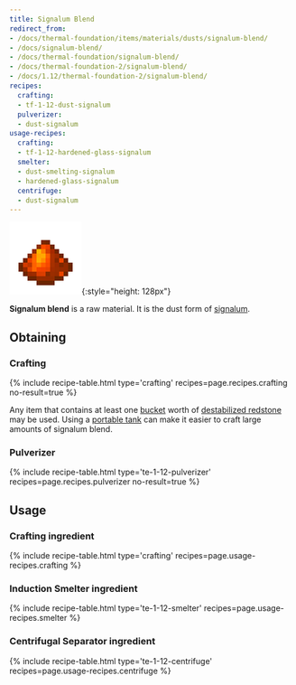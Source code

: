 ```yaml
---
title: Signalum Blend
redirect_from:
- /docs/thermal-foundation/items/materials/dusts/signalum-blend/
- /docs/signalum-blend/
- /docs/thermal-foundation/signalum-blend/
- /docs/thermal-foundation-2/signalum-blend/
- /docs/1.12/thermal-foundation-2/signalum-blend/
recipes:
  crafting:
  - tf-1-12-dust-signalum
  pulverizer:
  - dust-signalum
usage-recipes:
  crafting:
  - tf-1-12-hardened-glass-signalum
  smelter:
  - dust-smelting-signalum
  - hardened-glass-signalum
  centrifuge:
  - dust-signalum
---
```


![Signalum blend](/assets/images/thermal-foundation-2/dust-signalum.png){:style="height: 128px"}


**Signalum blend** is a raw material. It is the dust form of
[signalum](../signalum-ingot/).


Obtaining
---------

### Crafting
{% include recipe-table.html type='crafting' recipes=page.recipes.crafting no-result=true %}

Any item that contains at least one
[bucket](https://minecraft.gamepedia.com/Bucket) worth of [destabilized
redstone](../destabilized-redstone/) may be used. Using a [portable
tank](../../thermal-expansion/portable-tank/) can make it easier to craft large amounts of
signalum blend.

### Pulverizer
{% include recipe-table.html type='te-1-12-pulverizer' recipes=page.recipes.pulverizer no-result=true %}


Usage
-----

### Crafting ingredient
{% include recipe-table.html type='crafting' recipes=page.usage-recipes.crafting %}

### Induction Smelter ingredient
{% include recipe-table.html type='te-1-12-smelter' recipes=page.usage-recipes.smelter %}

### Centrifugal Separator ingredient
{% include recipe-table.html type='te-1-12-centrifuge' recipes=page.usage-recipes.centrifuge %}
